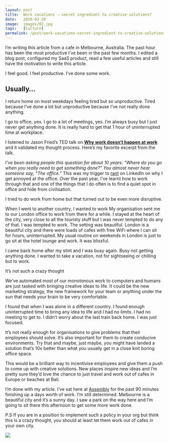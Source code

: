 ```yaml
---
layout: post
title:  Work vacations — secret ingredient to creative solutions?
date:   2020-03-28
image:  images/02.jpg
tags:   [Culture]
permalink: /post/work-vacations-secret-ingredient-to-creative-solutions
---
```



I’m writing this article from a cafe in Melbourne, Australia. The past hour has been the most productive I’ve been in the past few months. I edited a blog post, configured my SaaS product, read a few useful articles and still have the motivation to write this article.

I feel good. I feel productive. I’ve done some work.



## Usually…

I return home on most weekdays feeling tired but so unproductive. Tired because I’ve done a lot but unproductive because I’ve not really done anything.



I go to office, yes. I go to a lot of meetings, yes. I’m always busy but I just never get anything done. It is really hard to get that 1 hour of uninterrupted time at workplace.



I listened to Jason Fried’s TED talk on [**Why work doesn’t happen at work**](https://www.ted.com/talks/jason_fried_why_work_doesn_t_happen_at_work/) and it validated my thought process. Here’s my favorite excerpt from the talk.



_I’ve been asking people this question for about 10 years: “Where do you go when you really need to get something done?”_ _You almost never hear someone say, “The office.”_ This was my trigger to [rant](https://www.linkedin.com/pulse/why-do-introverts-get-annoyed-workplace-nc-sanjeev-kumar) on LinkedIn on why I get annoyed at the office. Over the past year, I’ve learnt how to work through that and one of the things that I do often is to find a quiet spot in office and hide from civilisation.

I tried to do work from home but that turned out to be even more disruptive.

When I went to another country, I wanted to work My organisation sent me to our London office to work from there for a while. I stayed at the heart of the city, very close to all the touristy stuff but I was never tempted to do any of that. I was tempted to work. The setting was beautiful. London is a beautiful city and there were loads of cafes with free WiFi where I can sit for hours, uninterrupted. My usual routine on weekends in London is just to go sit at the hotel lounge and work. It was blissful.

I came back home after my stint and I was busy again. Busy not getting anything done. I wanted to take a vacation, not for sightseeing or chilling but to work.

It’s not such a crazy thought

We’ve automated most of our monotonous work to computers and humans are just tasked with bringing creative ideas to life. It could be the new marketing strategy, the new framework for your team or anything under the sun that needs your brain to be very comfortable.

I found that when I was alone in a different country. I found enough uninterrupted time to bring any idea to life and I had no limits. I had no meeting to get to. I didn’t worry about the last train back home. I was just focused.

It’s not really enough for organisations to give problems that their employees should solve. It’s also important for them to create conducive environments. Try that and maybe, just maybe, you might have landed a solution that’s 10x better than what you usually get in a close knit boring office space.

This would be a brilliant way to incentivise employees and give them a push to come up with creative solutions. New places inspire new ideas and I’m pretty sure they’d love the chance to just travel and work out of cafes in Europe or beaches at Bali.



I’m done with my article. I’ve sat here at [Assembly](https://www.yelp.com/biz/assembly-carlton) for the past 90 minutes finishing up a days worth of work. I’m still determined. Melbourne is a beautiful city and it’s a sunny day. I saw a park on the way here and I’m going to sit there this afternoon to get some more work done.

P.S If you are in a position to implement such a policy in your org but think this is a crazy thought, you should at least let them work out of cafes in your own city.




![](https://static.wixstatic.com/media/cd78de_8cdaf29e56b4472d839939bd8e19a9b9~mv2.png/v1/fill/w_740,h_1316,al_c,q_90,usm_0.66_1.00_0.01/cd78de_8cdaf29e56b4472d839939bd8e19a9b9~mv2.webp)
